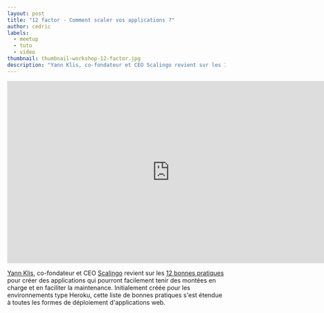 ```yaml
---
layout: post
title: "12 factor - Comment scaler vos applications ?"
author: cedric
labels:
  - meetup
  - tuto
  - video
thumbnail: thumbnail-workshop-12-factor.jpg
description: "Yann Klis, co-fondateur et CEO Scalingo revient sur les 12 bonnes pratiques pour créer des applications qui pourront facilement tenir des montées en charge et en faciliter la maintenance."
---
```


<div class="video-wrapper"><iframe width="750" height="422" src="https://www.youtube.com/embed/fZQviXy7i2A?showinfo=0" frameborder="0" allowfullscreen></iframe></div>

[Yann Klis](https://twitter.com/yannski), co-fondateur et CEO [Scalingo](https://scalingo.com/) revient sur les [12 bonnes pratiques](http://12factor.net/) pour créer des applications qui pourront facilement tenir des montées en charge et en faciliter la maintenance. Initialement créée pour les environnements type Heroku, cette liste de bonnes pratiques s'est étendue à toutes les formes de déploiement d'applications web.